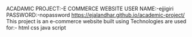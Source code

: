 ACADAMIC PROJECT:-E COMMERCE WEBSITE
USER NAME:-ejjigiri
PASSWORD:-nopassword
https://ejalandhar.github.io/academic-project/
This project is an e-commerce website built using Technologies are used for:-
html
css
java script
